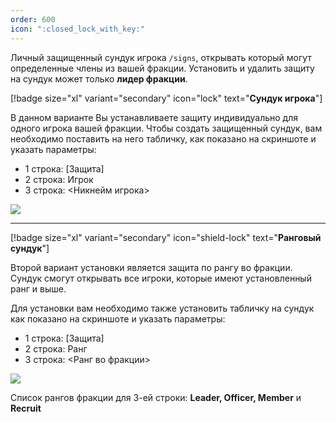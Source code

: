 ```yaml
---
order: 600
icon: ":closed_lock_with_key:"
---
```


Личный защищенный сундук игрока `/signs`, открывать который могут определенные члены из вашей фракции. Установить и удалить защиту на сундук может только **лидер фракции**.

[!badge size="xl" variant="secondary" icon="lock" text="**Сундук игрока**"]

В данном варианте Вы устанавливаете защиту индивидуально для одного игрока вашей фракции. Чтобы создать защищенный сундук, вам необходимо поставить на него табличку, как показано на скриншоте и указать параметры:

- 1 строка: [Защита]
- 2 строка: Игрок
- 3 строка: <Никнейм игрока>

![](https://imgur.com/RTeRYLj.png)

-----
[!badge size="xl" variant="secondary" icon="shield-lock" text="**Ранговый сундук**"]

Второй вариант установки является защита по рангу во фракции. Сундук смогут открывать все игроки, которые имеют установленный ранг и выше.

Для установки вам необходимо также установить табличку на сундук как показано на скриншоте и указать параметры:

- 1 строка: [Защита]
- 2 строка: Ранг
- 3 строка: <Ранг во фракции>

![](https://imgur.com/zLj1yxo.png)

Список рангов фракции для 3-ей строки: **Leader, Officer, Member** и **Recruit**


